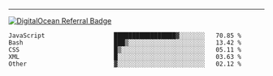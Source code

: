 ---
[![DigitalOcean Referral Badge](https://web-platforms.sfo2.digitaloceanspaces.com/WWW/Badge%203.svg)](https://www.digitalocean.com/?refcode=37fa54d82492&utm_campaign=Referral_Invite&utm_medium=Referral_Program&utm_source=badge)

<!--START_SECTION:waka-->

```text
JavaScript                   █████████████████▓░░░░░░░   70.85 %
Bash                         ███▒░░░░░░░░░░░░░░░░░░░░░   13.42 %
CSS                          █▒░░░░░░░░░░░░░░░░░░░░░░░   05.11 %
XML                          █░░░░░░░░░░░░░░░░░░░░░░░░   03.63 %
Other                        ▓░░░░░░░░░░░░░░░░░░░░░░░░   02.12 %
```

<!--END_SECTION:waka-->


[linkedin]: https://www.linkedin.com/in/mohamed-elh/

